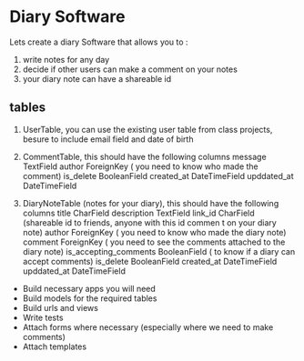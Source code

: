 # Diary Software
Lets create a diary Software that allows you to :
1. write notes for any day
2. decide if other users can make a comment on your notes
3. your diary note can have a shareable id

## tables
1. UserTable, you can use the existing user table from class projects, besure to include email field and date of birth

2. CommentTable, this should have the following columns
message TextField
author ForeignKey ( you need to know who made the comment)
is_delete BooleanField
created_at DateTimeField
upddated_at DateTimeField


3. DiaryNoteTable (notes for your diary), this should have the following columns
title CharField
description TextField
link_id CharField (shareable id to friends, anyone with this id commen t on your diary note)
author ForeignKey ( you need to know who made the diary note)
comment ForeignKey ( you need to see the comments attached to the diary note)
is_accepting_comments BooleanField ( to know if a diary can accept comments)
is_delete BooleanField
created_at DateTimeField
upddated_at DateTimeField


- Build necessary apps you will need
- Build models for the required tables
- Build urls and views
- Write tests
- Attach forms where necessary (especially where we need to make comments)
- Attach templates